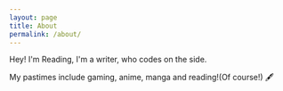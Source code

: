 ```yaml
---
layout: page
title: About
permalink: /about/
---
```


Hey! I'm Reading, I'm a writer, who codes on the side.

My pastimes include gaming, anime, manga and reading!(Of course!)  🖋️ 